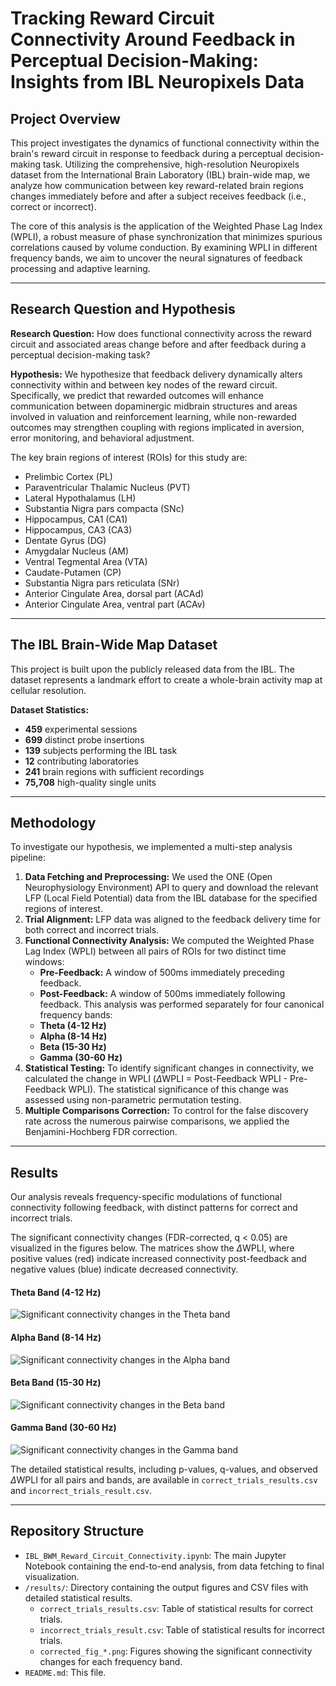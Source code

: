 # Tracking Reward Circuit Connectivity Around Feedback in Perceptual Decision-Making: Insights from IBL Neuropixels Data

## Project Overview

This project investigates the dynamics of functional connectivity within the brain's reward circuit in response to feedback during a perceptual decision-making task. Utilizing the comprehensive, high-resolution Neuropixels dataset from the International Brain Laboratory (IBL) brain-wide map, we analyze how communication between key reward-related brain regions changes immediately before and after a subject receives feedback (i.e., correct or incorrect).

The core of this analysis is the application of the Weighted Phase Lag Index (WPLI), a robust measure of phase synchronization that minimizes spurious correlations caused by volume conduction. By examining WPLI in different frequency bands, we aim to uncover the neural signatures of feedback processing and adaptive learning.

---

## Research Question and Hypothesis

**Research Question:** How does functional connectivity across the reward circuit and associated areas change before and after feedback during a perceptual decision-making task?

**Hypothesis:** We hypothesize that feedback delivery dynamically alters connectivity within and between key nodes of the reward circuit. Specifically, we predict that rewarded outcomes will enhance communication between dopaminergic midbrain structures and areas involved in valuation and reinforcement learning, while non-rewarded outcomes may strengthen coupling with regions implicated in aversion, error monitoring, and behavioral adjustment.

The key brain regions of interest (ROIs) for this study are:
* Prelimbic Cortex (PL)
* Paraventricular Thalamic Nucleus (PVT)
* Lateral Hypothalamus (LH)
* Substantia Nigra pars compacta (SNc)
* Hippocampus, CA1 (CA1)
* Hippocampus, CA3 (CA3)
* Dentate Gyrus (DG)
* Amygdalar Nucleus (AM)
* Ventral Tegmental Area (VTA)
* Caudate-Putamen (CP)
* Substantia Nigra pars reticulata (SNr)
* Anterior Cingulate Area, dorsal part (ACAd)
* Anterior Cingulate Area, ventral part (ACAv)

---

## The IBL Brain-Wide Map Dataset

This project is built upon the publicly released data from the IBL. The dataset represents a landmark effort to create a whole-brain activity map at cellular resolution.

**Dataset Statistics:**
* **459** experimental sessions
* **699** distinct probe insertions
* **139** subjects performing the IBL task
* **12** contributing laboratories
* **241** brain regions with sufficient recordings
* **75,708** high-quality single units

---

## Methodology

To investigate our hypothesis, we implemented a multi-step analysis pipeline:

1.  **Data Fetching and Preprocessing:** We used the ONE (Open Neurophysiology Environment) API to query and download the relevant LFP (Local Field Potential) data from the IBL database for the specified regions of interest.
2.  **Trial Alignment:** LFP data was aligned to the feedback delivery time for both correct and incorrect trials.
3.  **Functional Connectivity Analysis:** We computed the Weighted Phase Lag Index (WPLI) between all pairs of ROIs for two distinct time windows:
    * **Pre-Feedback:** A window of 500ms immediately preceding feedback.
    * **Post-Feedback:** A window of 500ms immediately following feedback.
    This analysis was performed separately for four canonical frequency bands:
    * **Theta (4-12 Hz)**
    * **Alpha (8-14 Hz)**
    * **Beta (15-30 Hz)**
    * **Gamma (30-60 Hz)**
4.  **Statistical Testing:** To identify significant changes in connectivity, we calculated the change in WPLI ($\Delta$WPLI = Post-Feedback WPLI - Pre-Feedback WPLI). The statistical significance of this change was assessed using non-parametric permutation testing.
5.  **Multiple Comparisons Correction:** To control for the false discovery rate across the numerous pairwise comparisons, we applied the Benjamini-Hochberg FDR correction.

---

## Results

Our analysis reveals frequency-specific modulations of functional connectivity following feedback, with distinct patterns for correct and incorrect trials.

The significant connectivity changes (FDR-corrected, q < 0.05) are visualized in the figures below. The matrices show the $\Delta$WPLI, where positive values (red) indicate increased connectivity post-feedback and negative values (blue) indicate decreased connectivity.

#### Theta Band (4-12 Hz)
![Significant connectivity changes in the Theta band](corrected_fig_theta.png)

#### Alpha Band (8-14 Hz)
![Significant connectivity changes in the Alpha band](corrected_fig_alpha.png)

#### Beta Band (15-30 Hz)
![Significant connectivity changes in the Beta band](corrected_fig_beta.png)

#### Gamma Band (30-60 Hz)
![Significant connectivity changes in the Gamma band](corrected_fig_gamma.png)

The detailed statistical results, including p-values, q-values, and observed $\Delta$WPLI for all pairs and bands, are available in `correct_trials_results.csv` and `incorrect_trials_result.csv`.

---

## Repository Structure

* `IBL_BWM_Reward_Circuit_Connectivity.ipynb`: The main Jupyter Notebook containing the end-to-end analysis, from data fetching to final visualization.
* `/results/`: Directory containing the output figures and CSV files with detailed statistical results.
    * `correct_trials_results.csv`: Table of statistical results for correct trials.
    * `incorrect_trials_result.csv`: Table of statistical results for incorrect trials.
    * `corrected_fig_*.png`: Figures showing the significant connectivity changes for each frequency band.
* `README.md`: This file.

